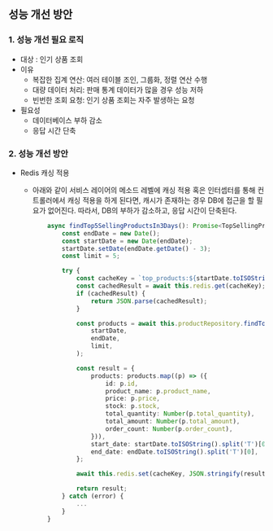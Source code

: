 ## 성능 개선 방안

### 1. 성능 개선 필요 로직

-   대상 : 인기 상품 조회
-   이유
    -   복잡한 집계 연산: 여러 테이블 조인, 그룹화, 정렬 연산 수행
    -   대량 데이터 처리: 판매 통계 데이터가 많을 경우 성능 저하
    -   빈번한 조회 요청: 인기 상품 조회는 자주 발생하는 요청
-   필요성
    -   데이터베이스 부하 감소
    -   응답 시간 단축

### 2. 성능 개선 방안

-   Redis 캐싱 적용

    -   아래와 같이 서비스 레이어의 메소드 레벨에 캐싱 적용 혹은 인터셉터를 통해 컨트롤러에서 캐싱 적용을 하게 된다면, 캐시가 존재하는 경우 DB에 접근을 할 필요가 없어진다. 따라서, DB의 부하가 감소하고, 응답 시간이 단축된다.

        ```typescript
            async findTop5SellingProductsIn3Days(): Promise<TopSellingProductsDto> {
                const endDate = new Date();
                const startDate = new Date(endDate);
                startDate.setDate(endDate.getDate() - 3);
                const limit = 5;

                try {
                    const cacheKey = `top_products:${startDate.toISOString()}:${endDate.toISOString()}:${limit}`;
                    const cachedResult = await this.redis.get(cacheKey);
                    if (cachedResult) {
                        return JSON.parse(cachedResult);
                    }

                    const products = await this.productRepository.findTop5SellingProductsIn3Days(
                        startDate,
                        endDate,
                        limit,
                    );

                    const result = {
                        products: products.map((p) => ({
                            id: p.id,
                            product_name: p.product_name,
                            price: p.price,
                            stock: p.stock,
                            total_quantity: Number(p.total_quantity),
                            total_amount: Number(p.total_amount),
                            order_count: Number(p.order_count),
                        })),
                        start_date: startDate.toISOString().split('T')[0],
                        end_date: endDate.toISOString().split('T')[0],
                    };

                    await this.redis.set(cacheKey, JSON.stringify(result), 'EX', 300);

                    return result;
                } catch (error) {
                    ...
                }
            }
        ```

